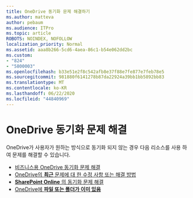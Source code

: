 ```yaml
---
title: OneDrive 동기화 문제 해결하기
ms.author: matteva
author: pebaum
ms.audience: ITPro
ms.topic: article
ROBOTS: NOINDEX, NOFOLLOW
localization_priority: Normal
ms.assetid: aaa8b266-5cd6-4aea-86c1-b54e062dd2bc
ms.custom:
- "824"
- "5800003"
ms.openlocfilehash: b33e51e2f8c542afb8e37f88e7fe877e7feb78e5
ms.sourcegitcommit: 981880f6141278b87da22924a39bb1bb5892bb83
ms.translationtype: MT
ms.contentlocale: ko-KR
ms.lasthandoff: 06/22/2020
ms.locfileid: "44840969"
---
```

# <a name="fix-onedrive-sync-problems"></a>OneDrive 동기화 문제 해결

OneDrive가 사용자가 원하는 방식으로 동기화 되지 않는 경우 다음 리소스를 사용 하 여 문제를 해결할 수 있습니다.

- [비즈니스용 OneDrive 동기화 문제 해결](https://support.microsoft.com/office/207e983e-146d-404c-a994-672ef29e1f90)
- [OneDrive의 **최근** 문제에 대 한 수정 사항 또는 해결 방법](https://support.office.com/article/36110213-f3f6-490d-8cb7-3833539def0b)
- [**SharePoint Online** 의 동기화 문제 해결](https://support.office.com/article/207e983e-146d-404c-a994-672ef29e1f90)
- [OneDrive에 **파일 또는 폴더가 이미 있음**](https://support.microsoft.com/office/7b8044ad-438d-41db-bbbf-4f66b8890408)
